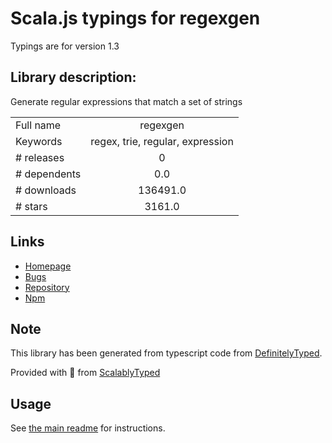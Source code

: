 
# Scala.js typings for regexgen

Typings are for version 1.3

## Library description:
Generate regular expressions that match a set of strings

|                    |                 |
| ------------------ | :-------------: |
| Full name          | regexgen |
| Keywords           | regex, trie, regular, expression |
| # releases         | 0 |
| # dependents       | 0.0 |
| # downloads        | 136491.0 |
| # stars            | 3161.0 |

## Links
- [Homepage](https://github.com/devongovett/regexgen#readme)
- [Bugs](https://github.com/devongovett/regexgen/issues)
- [Repository](https://github.com/devongovett/regexgen)
- [Npm](https://www.npmjs.com/package/regexgen)
    


## Note
This library has been generated from typescript code from [DefinitelyTyped](https://definitelytyped.org).

Provided with :purple_heart: from [ScalablyTyped](https://github.com/oyvindberg/ScalablyTyped)

## Usage
See [the main readme](../../readme.md) for instructions.


